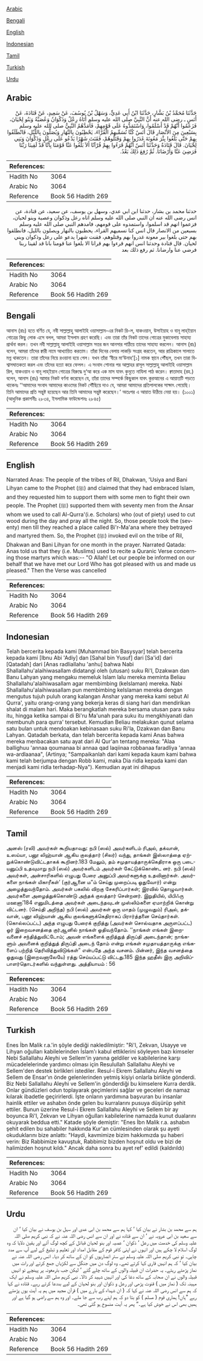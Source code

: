 [Arabic](#arabic)

[Bengali](#bengali)

[English](#english)

[Indonesian](#indonesian)

[Tamil](#tamil)

[Turkish](#turkish)

[Urdu](#urdu)

## Arabic


<div dir="rtl" lang="ar" style={{fontSize:'larger',backgroundColor:'#f8f9fa',padding:20}}>
حَدَّثَنَا مُحَمَّدُ بْنُ بَشَّارٍ، حَدَّثَنَا ابْنُ أَبِي عَدِيٍّ، وَسَهْلُ بْنُ يُوسُفَ، عَنْ سَعِيدٍ، عَنْ قَتَادَةَ، عَنْ أَنَسٍ ـ رضى الله عنه أَنَّ النَّبِيَّ صلى الله عليه وسلم أَتَاهُ رِعْلٌ وَذَكْوَانُ وَعُصَيَّةُ وَبَنُو لِحْيَانَ، فَزَعَمُوا أَنَّهُمْ قَدْ أَسْلَمُوا، وَاسْتَمَدُّوهُ عَلَى قَوْمِهِمْ، فَأَمَدَّهُمُ النَّبِيُّ صلى الله عليه وسلم بِسَبْعِينَ مِنَ الأَنْصَارِ قَالَ أَنَسٌ كُنَّا نُسَمِّيهِمُ الْقُرَّاءَ، يَحْطِبُونَ بِالنَّهَارِ وَيُصَلُّونَ بِاللَّيْلِ، فَانْطَلَقُوا بِهِمْ حَتَّى بَلَغُوا بِئْرَ مَعُونَةَ غَدَرُوا بِهِمْ وَقَتَلُوهُمْ، فَقَنَتَ شَهْرًا يَدْعُو عَلَى رِعْلٍ وَذَكْوَانَ وَبَنِي لِحْيَانَ‏.‏ قَالَ قَتَادَةُ وَحَدَّثَنَا أَنَسٌ أَنَّهُمْ قَرَءُوا بِهِمْ قُرْآنًا أَلاَ بَلِّغُوا عَنَّا قَوْمَنَا بِأَنَّا قَدْ لَقِينَا رَبَّنَا فَرَضِيَ عَنَّا وَأَرْضَانَا‏.‏ ثُمَّ رُفِعَ ذَلِكَ بَعْدُ‏.‏
</div>
<div style={{backgroundColor:'#f8f9fa',padding:20, marginBottom: 10}}><table> <thead> <tr> <th>References:</th> <th></th> </tr> </thead> <tbody><tr><td>Hadith No</td><td>3064</td></tr><tr><td>Arabic No</td><td>3064</td></tr><tr><td>Reference</td><td>Book 56 Hadith 269</td></tr></tbody></table></div>


<div dir="rtl" lang="ar" style={{fontSize:'larger',backgroundColor:'#f8f9fa',padding:20}}>
حدثنا محمد بن بشار، حدثنا ابن ابي عدي، وسهل بن يوسف، عن سعيد، عن قتادة، عن انس رضى الله عنه ان النبي صلى الله عليه وسلم اتاه رعل وذكوان وعصية وبنو لحيان، فزعموا انهم قد اسلموا، واستمدوه على قومهم، فامدهم النبي صلى الله عليه وسلم بسبعين من الانصار قال انس كنا نسميهم القراء، يحطبون بالنهار ويصلون بالليل، فانطلقوا بهم حتى بلغوا بير معونة غدروا بهم وقتلوهم، فقنت شهرا يدعو على رعل وذكوان وبني لحيان. قال قتادة وحدثنا انس انهم قرءوا بهم قرانا الا بلغوا عنا قومنا بانا قد لقينا ربنا فرضي عنا وارضانا. ثم رفع ذلك بعد
</div>
<div style={{backgroundColor:'#f8f9fa',padding:20, marginBottom: 10}}><table> <thead> <tr> <th>References:</th> <th></th> </tr> </thead> <tbody><tr><td>Hadith No</td><td>3064</td></tr><tr><td>Arabic No</td><td>3064</td></tr><tr><td>Reference</td><td>Book 56 Hadith 269</td></tr></tbody></table></div>

## Bengali


<div dir="ltr" lang="bn" style={{fontSize:'larger',backgroundColor:'#f8f9fa',padding:20}}>
আনাস (রাঃ) হতে বর্ণিত যে, নবী সাল্লাল্লাহু আলাইহি ওয়াসাল্লাম-এর নিকট রি-ল, যাকওয়ান, উসাইয়াহ ও বানূ লাহ্ইয়ান গোত্রের কিছু লোক এসে বলল, আমরা ইসলাম গ্রহণ করেছি। এবং তারা তাঁর নিকট তাদের গোত্রের মুকাবেলায় সাহায্য প্রার্থনা করল। তখন নবী সাল্লাল্লাহু আলাইহি ওয়াসাল্লাম সত্তর জন আনসার পাঠিয়ে তাদের সাহায্য করলেন। আনাস (রাঃ) বলেন, আমরা তাঁদের ক্বারী নামে আখ্যায়িত করতাম। তাঁরা দিনের বেলায় লাকড়ি সংগ্রহ করতেন, আর রাত্রিকালে সালাতে মগ্ন থাকতেন। তারা তাঁদের নিয়ে রওয়ানা হয়ে গেল। যখন তাঁরা ‘বীরে মা‘উনাহ’[১] নামক স্থানে পৌঁছল, তখন তারা বিশ্বাসঘাতকতা করল এবং তাঁদের হত্যা করে ফেলল। এ সংবাদ শোনার পর আল্লাহর রাসূল সাল্লাল্লাহু আলাইহি ওয়াসাল্লাম রিল, যাকওয়ান ও বানূ লাহ্ইয়ান গোত্রের বিরুদ্ধে দু‘আ করে এক মাস যাবৎ কুনূতে নাযিলা পাঠ করেন। ক্বাতাদাহ (রহ.) বলেন, আনাস (রাঃ) আমার নিকট বর্ণনা করেছেন যে, তাঁরা তাদের সম্পর্কে কিছুকাল যাবৎ কুরআনের এ আয়াতটি পড়তে থাকেনঃ ‘‘আমাদের সংবাদ আমাদের কাওমের নিকট পৌঁছিয়ে দাও যে, আমরা আমাদের প্রতিপালকের সাক্ষাৎ পেয়েছি। তিনি আমাদের প্রতি সন্তুষ্ট হয়েছেন আর তিনি আমাদের সন্তুষ্ট করেছেন।’ অতঃপর এ আয়াত উঠিয়ে নেয়া হয়। (১০০১) (আধুনিক প্রকাশনীঃ ২৮৩৪, ইসলামিক ফাউন্ডেশনঃ ২৮৪৫)
</div>
<div style={{backgroundColor:'#f8f9fa',padding:20, marginBottom: 10}}><table> <thead> <tr> <th>References:</th> <th></th> </tr> </thead> <tbody><tr><td>Hadith No</td><td>3064</td></tr><tr><td>Arabic No</td><td>3064</td></tr><tr><td>Reference</td><td>Book 56 Hadith 269</td></tr></tbody></table></div>

## English


<div dir="ltr" lang="en" style={{fontSize:'larger',backgroundColor:'#f8f9fa',padding:20}}>
Narrated Anas: The people of the tribes of Ril, Dhakwan, 'Usiya and Bani Lihyan came to the Prophet (ﷺ) and claimed that they had embraced Islam, and they requested him to support them with some men to fight their own people. The Prophet (ﷺ) supported them with seventy men from the Ansar whom we used to call Al-Qurra'(i.e. Scholars) who (out of piety) used to cut wood during the day and pray all the night. So, those people took the (seventy) men till they reached a place called Bi'r-Ma'ana where they betrayed and martyred them. So, the Prophet (ﷺ) invoked evil on the tribe of Ril, Dhakwan and Bani Lihyan for one month in the prayer. Narrated Qatada: Anas told us that they (i.e. Muslims) used to recite a Quranic Verse concerning those martyrs which was:-- "O Allah! Let our people be informed on our behalf that we have met our Lord Who has got pleased with us and made us pleased." Then the Verse was cancelled
</div>
<div style={{backgroundColor:'#f8f9fa',padding:20, marginBottom: 10}}><table> <thead> <tr> <th>References:</th> <th></th> </tr> </thead> <tbody><tr><td>Hadith No</td><td>3064</td></tr><tr><td>Arabic No</td><td>3064</td></tr><tr><td>Reference</td><td>Book 56 Hadith 269</td></tr></tbody></table></div>

## Indonesian


<div dir="ltr" lang="id" style={{fontSize:'larger',backgroundColor:'#f8f9fa',padding:20}}>
Telah bercerita kepada kami [Muhammad bin Basysyar] telah bercerita kepada kami [Ibnu Abi 'Adiy] dan [Sahal bin Yusuf] dari [Sa'id] dari [Qatadah] dari [Anas radliallahu 'anhu] bahwa Nabi Shallallahu'alaihiwasallam didatangi oleh (utusan) suku Ri'l, Dzakwan dan Banu Lahyan yang mengaku memeluk Islam lalu mereka meminta Beliau Shallallahu'alaihiwasallam agar membimbing (keIslaman) mereka. Nabi Shallallahu'alaihiwasallam pun membimbing keIslaman mereka dengan mengutus tujuh puluh orang kalangan Anshar yang mereka kami sebut Al Qurra', yaitu orang-orang yang bekerja keras di siang hari dan mendirikan shalat di malam hari. Maka berangkatlah mereka bersama utusan para suku itu, hingga ketika sampai di Bi'ru Ma'unah para suku itu mengkhiyanati dan membunuh para qurra' tersebut. Kemudian Beliau melakukan qunut selama satu bulan untuk mendoakan kebinasaan suku Ri'la, Dzakwan dan Banu Lahyan. Qatadah berkata, dan telah bercerita kepada kami Anas bahwa mereka menbacakan satu ayat dari Al Qur'an tentang mereka: "Alaa ballighuu 'annaa qoumanaa bi annaa qad laqiinaa robbanaa faradliya 'annaa wa-ardlaanaa", (Artinya; "Sampaikanlah dari kami kepada kaum kami bahwa kami telah berjumpa dengan Robb kami, maka Dia ridla kepada kami dan menjadi kami ridla terhadap-Nya"). Kemudian ayat ini dihapus
</div>
<div style={{backgroundColor:'#f8f9fa',padding:20, marginBottom: 10}}><table> <thead> <tr> <th>References:</th> <th></th> </tr> </thead> <tbody><tr><td>Hadith No</td><td>3064</td></tr><tr><td>Arabic No</td><td>3064</td></tr><tr><td>Reference</td><td>Book 56 Hadith 269</td></tr></tbody></table></div>

## Tamil


<div dir="ltr" lang="ta" style={{fontSize:'larger',backgroundColor:'#f8f9fa',padding:20}}>
அனஸ் (ரலி) அவர்கள் கூறியதாவது: நபி (ஸல்) அவர்களிடம் ரிஅல், தக்வான், உஸய்யா, பனூ லிஹ்யான் ஆகிய குலத்தார் (சிலர்) வந்து, தாங்கள் இஸ்லாத்தை ஏற்றுக்கொண்டுவிட்டதாகக் கூறினர்.183 மேலும், தம் சமுதாயத்தாருக்கெதிராக ஒரு படையனுப்பி உதவுமாறு நபி (ஸல்) அவர்களிடம் அவர்கள் கேட்டுக்கொண்ட னர். நபி (ஸல்) அவர்கள், அன்சாரிகளில் எழுபது பேரை அனுப்பி அவர்களுக்கு உதவினார்கள். அவர்களை நாங்கள் யிகாரீகள்’ (குர்ஆனை ம”ம் செய்து முறைப்படி ஓதுவோர்) என்று அழைத்துவந்தோம். அவர்கள் பகலில் விறகு சேகரிப்பார்கள்; இரவில் தொழுவார்கள். அவர்களை அழைத்துக்கொண்டு அந்தக் குலத்தார் சென்றனர். இறுதியில், யிபிஃரு மஊனா’184 எனுமிடத்தை அவர்கள் அடைந்தவுடன் முஸ்லிம்களை ஏமாற்றிக் கொன்று விட்டனர். (செய்தி அறிந்த) நபி (ஸல்) அவர்கள் ஒரு மாதம் (முழுவதும்) ரிஅல், தக்வான், பனூ லிஹ்யான் ஆகிய குலங்களுக்கெதிராகப் பிரார்த்தனை செய்தார்கள். (கொல்லப்பட்ட) அந்த எழுபது பேரைக் குறித்து (அவர்கள் சொல்வதாக அருளப்பட்ட) ஓர் இறைவசனத்தை குர்ஆனில் நாங்கள் ஓதிவந்தோம். ‘‘நாங்கள் எங்கள் இறைவனைச் சந்தித்துவிட்டோம்; அவன் எங்களைக் குறித்துத் திருப்தி அடைந்தான்; நாங்களும் அவனைக் குறித்துத் திருப்தி அடைந் தோம் என்று எங்கள் சமுதாயத்தாருக்கு எங்களைப் பற்றித் தெரிவித்துவிடுங்கள்” என்பதே அந்த வசனம். பின்னர், இந்த வசனத்தை ஓதுவது (இறைவனாலேயே) ரத்து செய்யப்பட்டு விட்டது.185 இந்த ஹதீஸ் இரு அறிவிப்பாளர்தொடர்களில் வந்துள்ளது. அத்தியாயம் : 56
</div>
<div style={{backgroundColor:'#f8f9fa',padding:20, marginBottom: 10}}><table> <thead> <tr> <th>References:</th> <th></th> </tr> </thead> <tbody><tr><td>Hadith No</td><td>3064</td></tr><tr><td>Arabic No</td><td>3064</td></tr><tr><td>Reference</td><td>Book 56 Hadith 269</td></tr></tbody></table></div>

## Turkish


<div dir="ltr" lang="tr" style={{fontSize:'larger',backgroundColor:'#f8f9fa',padding:20}}>
Enes İbn Malik r.a.'in şöyle dediği nakledilmiştir: "Ri'l, Zekvan, Usayye ve Lihyan oğulları kabilelerinden İslam'ı kabul ettiklerini söyleyen bazı kimseler Nebi Sallallahu Aleyhi ve Sellem'in yanına geldiler ve kabilelerine karşı mücadelelerinde yardımcı olması için Resulullah Sallallahu Aleyhi ve Sellem'den destek birlikleri istediler. Resul-i Ekrem Sallallahu Aleyhi ve Sellem de Ensar'ın önde gelenlerinden yetmiş kişiyi onlarla birlikte gönderdi. Biz Nebi Sallallahu Aleyhi ve Sellem'in gönderdiği bu kimselere Kurra derdik. Onlar gündüzleri odun toplayarak geçimlerini sağlar ve geceleri de namaz kılarak ibadetle geçirirlerdi. İşte onların yardımına başvuran bu insanlar hainlik ettiler ve ashabın önde gelen bu kurralarını pusuya düşürüp şehit ettiler. Bunun üzerine ResuI-i Ekrem Sallallahu Aleyhi ve Sellem bir ay boyunca Ri'l, Zekvan ve Lihyan oğulları kabilelerine namazda kunut dualarını okuyarak beddua etti." Katade şöyle demiştir: "Enes İbn Malik r.a. ashabın şehit edilen bu sahabiler hakkında Kur'an cümlesinden olarak şu ayeti okuduklarını bize anlattı: "Haydi, kavmimize bizim hakkımızda şu haberi verin: Biz Rabbimize kavuştuk, Rabbimiz bizden hoşnut oldu ve bizi de halimizden hoşnut kıldı." Ancak daha sonra bu ayet ref' edildi (kaldırıldı)
</div>
<div style={{backgroundColor:'#f8f9fa',padding:20, marginBottom: 10}}><table> <thead> <tr> <th>References:</th> <th></th> </tr> </thead> <tbody><tr><td>Hadith No</td><td>3064</td></tr><tr><td>Arabic No</td><td>3064</td></tr><tr><td>Reference</td><td>Book 56 Hadith 269</td></tr></tbody></table></div>

## Urdu


<div dir="rtl" lang="ur" style={{fontSize:'larger',backgroundColor:'#f8f9fa',padding:20}}>
ہم سے محمد بن بشار نے بیان کیا ‘ کہا ہم سے محمد بن ابی عدی اور سہل بن یوسف نے بیان کیا ‘ ان سے سعید بن ابی عروبہ نے ‘ ان سے قتادہ نے اور ان سے انس رضی اللہ عنہ نے کہ نبی کریم صلی اللہ علیہ وسلم کی خدمت میں رعل ‘ ذکوان ‘ عصیہ اور بنو لحیان قبائل کے کچھ لوگ آئے اور یقین دلایا کہ وہ لوگ اسلام لا چکے ہیں اور انہوں نے اپنی کافر قوم کے مقابل امداد اور تعلیم و تبلیغ کے لیے آپ سے مدد چاہی۔ تو نبی کریم صلی اللہ علیہ وسلم نے ستر انصاریوں کو ان کے ساتھ کر دیا۔ انس رضی اللہ عنہ نے بیان کیا ‘ کہ ہم انہیں قاری کہا کرتے تھے۔ وہ لوگ دن میں جنگل سے لکڑیاں جمع کرتے اور رات میں نماز پڑھتے رہتے۔ یہ حضرات ان قبیلہ والوں کے ساتھ چلے گئے ‘ لیکن جب بئرمعونہ پر پہنچے تو انہیں قبیلہ والوں نے ان صحابہ کے ساتھ دغا کی اور انہیں شہید کر ڈالا۔ نبی کریم صلی اللہ علیہ وسلم نے ایک مہینہ تک ( نماز میں ) قنوت پڑھی اور رعل و ذکوان اور بنو لحیان کے لیے بددعا کرتے رہے۔ قتادہ نے کہا کہ ہم سے انس رضی اللہ عنہ نے کہا کہ ( ان شہداء کے بارے میں ) قرآن مجید میں ہم یہ آیت یوں پڑھتے رہے ”ہاں! ہماری قوم ( مسلم ) کو بتا دو کہ ہم اپنے رب سے جا ملے۔ اور وہ ہم سے راضی ہو گیا ہے اور ہمیں بھی اس نے خوش کیا ہے۔“ پھر یہ آیت منسوخ ہو گئی تھی۔
</div>
<div style={{backgroundColor:'#f8f9fa',padding:20, marginBottom: 10}}><table> <thead> <tr> <th>References:</th> <th></th> </tr> </thead> <tbody><tr><td>Hadith No</td><td>3064</td></tr><tr><td>Arabic No</td><td>3064</td></tr><tr><td>Reference</td><td>Book 56 Hadith 269</td></tr></tbody></table></div>
